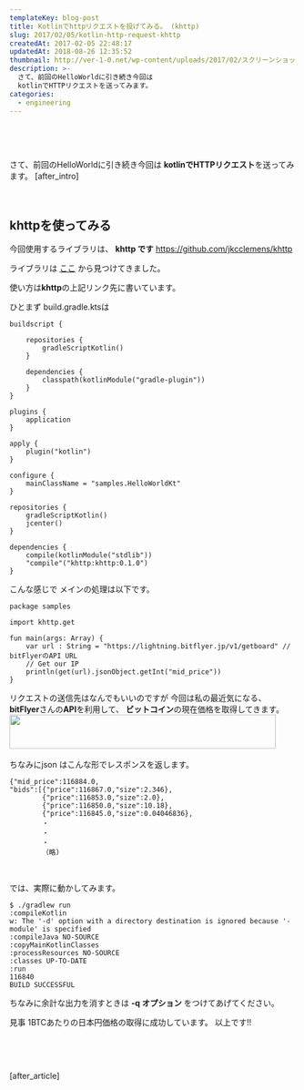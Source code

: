 ```yaml
---
templateKey: blog-post
title: Kotlinでhttpリクエストを投げてみる。 (khttp)
slug: 2017/02/05/kotlin-http-request-khttp
createdAt: 2017-02-05 22:48:17
updatedAt: 2018-08-26 12:35:52
thumbnail: http://ver-1-0.net/wp-content/uploads/2017/02/スクリーンショット-2017-02-05-22.49.48.png
description: >-
  さて、前回のHelloWorldに引き続き今回は
  kotlinでHTTPリクエストを送ってみます。
categories:
  - engineering
---
```


&nbsp;

&nbsp;

さて、前回のHelloWorldに引き続き今回は
<strong>kotlinでHTTPリクエスト</strong>を送ってみます。
[after_intro]

&nbsp;

<h2 class="chapter">khttpを使ってみる</h2>

今回使用するライブラリは、
<strong>khttp です</strong>
<a href="https://github.com/jkcclemens/khttp">https://github.com/jkcclemens/khttp</a>

ライブラリは
<a href="https://kotlinlang.org/docs/resources.html">ここ</a>
から見つけてきました。

使い方は<strong>khttp</strong>の上記リンク先に書いています。

ひとまず build.gradle.ktsは
<pre><code class="language-groovy">buildscript {

    repositories {
        gradleScriptKotlin()
    }

    dependencies {
        classpath(kotlinModule("gradle-plugin"))
    }
}

plugins {
    application
}

apply {
    plugin("kotlin")
}

configure {
    mainClassName = "samples.HelloWorldKt"
}

repositories {
    gradleScriptKotlin()
    jcenter()
}

dependencies {
    compile(kotlinModule("stdlib"))
    "compile"("khttp:khttp:0.1.0")
}
</pre></code>
こんな感じで
メインの処理は以下です。
<pre><code class="language-kotlin">package samples

import khttp.get

fun main(args: Array) {
    var url : String = "https://lightning.bitflyer.jp/v1/getboard" // bitFlyerのAPI URL
    // Get our IP
    println(get(url).jsonObject.getInt("mid_price"))
}
</code></pre>
リクエストの送信先はなんでもいいのですが
今回は私の最近気になる、
<strong>bitFlyer</strong>さんの<strong>API</strong>を利用して、
<strong>ビットコイン</strong>の現在価格を取得してきます。
<a href="https://px.a8.net/svt/ejp?a8mat=2TAGV9+1IRYQY+3JJ4+631SX" target="_blank">
<img src="https://www21.a8.net/svt/bgt?aid=170129637092&amp;wid=004&amp;eno=01&amp;mid=s00000016528001022000&amp;mc=1" alt="" width="468" height="60" border="0" /></a>
<img src="https://www15.a8.net/0.gif?a8mat=2TAGV9+1IRYQY+3JJ4+631SX" alt="" width="1" height="1" border="0" />

ちなみにjson はこんな形でレスポンスを返します。
<pre><code class="language-json">{"mid_price":116884.0,
"bids":[{"price":116867.0,"size":2.346},
        {"price":116853.0,"size":2.0},
        {"price":116850.0,"size":10.18},
        {"price":116845.0,"size":0.04046836},
        ・
        ・
        ・
        （略)
</code></pre>

&nbsp;


では、実際に動かしてみます。
<pre><code class="language-bash">$ ./gradlew run
:compileKotlin
w: The '-d' option with a directory destination is ignored because '-module' is specified
:compileJava NO-SOURCE
:copyMainKotlinClasses
:processResources NO-SOURCE
:classes UP-TO-DATE
:run
116840
BUILD SUCCESSFUL
</code></pre>
ちなみに余計な出力を消すときは
<strong>-q オプション</strong>
をつけてあげてください。

見事 1BTCあたりの日本円価格の取得に成功しています。
以上です!!

&nbsp;

&nbsp;

[after_article]
